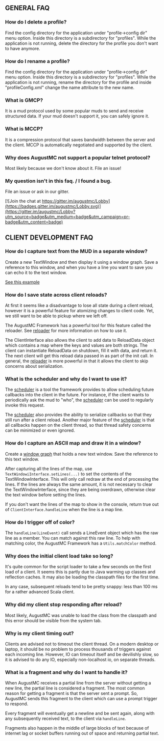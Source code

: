 ## GENERAL FAQ

### How do I delete a profile?

Find the config directory for the application under "profile->config dir"
menu option.  Inside this directory is a subdirectory for "profiles".
While the application is not running, delete the directory for the profile
you don't want to have anymore.

### How do I rename a profile?

Find the config directory for the application under "profile->config dir"
menu option.  Inside this directory is a subdirectory for "profiles".
While the application is not running, rename the directory for the profile
and inside "profileConfig.xml" change the name attribute to the new name.

### What is GMCP?

It is a mud protocol used by some popular muds to send and receive
structured data.  If your mud doesn't support it, you can safely
ignore it.

### What is MCCP?

It is a compression protocol that saves bandwidth between the server
and the client.  MCCP is automatically negotiated and supported by
the client.

### Why does AugustMC not support a popular telnet protocol?

Most likely because we don't know about it.  File an issue!

### My question isn't in this faq. / I found a bug.

File an issue or ask in our gitter.

[![Join the chat at https://gitter.im/augustmc/Lobby](https://badges.gitter.im/augustmc/Lobby.svg)](https://gitter.im/augustmc/Lobby?utm_source=badge&utm_medium=badge&utm_campaign=pr-badge&utm_content=badge)

## CLIENT DEVELOPMENT FAQ

### How do I capture text from the MUD in a separate window?

Create a new TextWindow and then display it using a window graph.  Save
a reference to this window, and when you have a line you want to save
you can echo it to the text window.

[See this example](../examples/src/main/java/aug/script/examples/java/WindowClient.java)

### How do I save state across client reloads?

At first it seems like a disadvantage to lose all state during a client
reload, however it is a powerful feature for atomizing changes to client
code.  Yet, we still want to be able to pickup where we left off.

The AugustMC Framework has a powerful tool for this feature called the
reloader.  See [reloader](reloader.md) for more information on how
to use it.

The ClientInterface also allows the client to add data to ReloadData
object which contains a map where the keys and values are both strings.
The client can instantiate ReloadData on shutdown, fill it with data,
and return it.  The next client will get this reload data passed in
as part of the init call.  In general, the [reloader](reloader.md) is
more powerful in that it allows the client to skip concerns about
serialization.

### What is the scheduler and why do I want to use it?

The [scheduler](scheduler.md) is a tool the framework provides to allow
scheduling future callbacks into the client in the future.  For instance,
if the client wants to periodically ask the mud to "who", the
[scheduler](scheduler.md) can be used to regularly invoke this request.

The [scheduler](scheduler.md) also provides the ability to serialize callbacks so that
they still run after a client reload.  Another major feature of the
[scheduler](scheduler) is that all callbacks happen on the client thread, so that
thread safety concerns can be minimized or even ignored. 

### How do I capture an ASCII map and draw it in a window?

Create a [window graph](../examples/src/main/java/aug/script/examples/java/WindowClient.java)
that holds a new text window.  Save the reference to this text window.

After capturing all the lines of the map, use `TextWindowiInterface.setLines(...)`
to set the contents of the TextWindowInterface.  This will only call redraw at
the end of processing the lines.  If the lines are always the same amount, it is not
necessary to clear the TextWindowInterface, since they are being overdrawn, otherwise
clear the text window before setting the lines.

If you don't want the lines of the map to show in the console, return true out of
`ClientInterface.handleLine` when the line is a map line. 

### How do I trigger off of color?

The `handleLine(LineEvent)` call sends a LineEvent object which has the raw line
as a member.  You can match against this raw line.  To help with matching color,
the AugustMC Framework has a `Utils.matchColor` method.

### Why does the initial client load take so long?

It's quite common for the script loader to take a few seconds on the first load
of a client.  It seems this is partly due to Java warming up classes and reflection
caches.  It may also be loading the classpath files for the first time.

In any case, subsequent reloads tend to be pretty snappy: less than 100 ms for a
rather advanced Scala client.

### Why did my client stop responding after reload?

Most likely, AugustMC was unable to load the class from the classpath
and this error should be visible from the system tab.

### Why is my client timing out?

Clients are advised not to timeout the client thread.  On a modern desktop or
laptop, it should be no problem to process thousands of triggers against each
incoming line.  However, IO can timeout itself and be devilishly slow, so it
is advised to do any IO, especially non-localhost io, on separate threads.

### What is a fragment and why do I want to handle it?

When AugustMC receives a partial line from the server without getting a
new line, the partial line is considered a fragment.  The most common
reason for getting a fragment is that the server sent a prompt. So,
AugustMC sends this fragment to the client which can use a prompt trigger
to respond.

Every fragment will eventually get a newline and be sent again, along
with any subsequently received text, to the client via `handleLine`.

Fragments also happen in the middle of large blocks of text because
of internet lag or socket buffers running out of space and returning
partial text.
